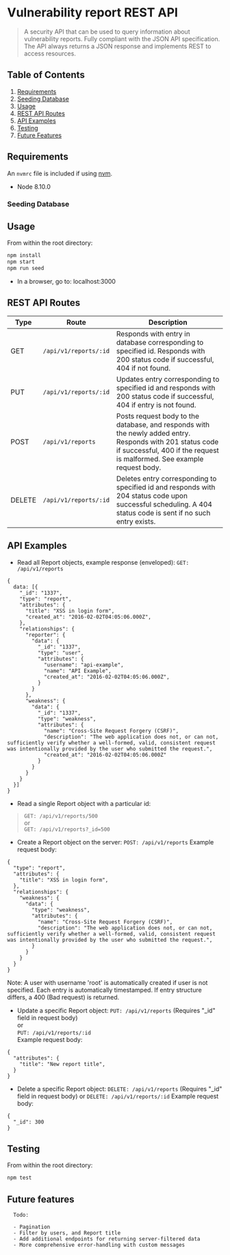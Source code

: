 # Vulnerability report REST API

> A security API that can be used to query information about vulnerability reports. Fully compliant with the JSON API specification. The API always returns a JSON response and implements REST to access resources.

## Table of Contents

1. [Requirements](#requirements)
2. [Seeding Database](#Seeding-Database)
3. [Usage](#Usage)
4. [REST API Routes](#REST-API-Routes)
5. [API Examples](#API-Examples)
6. [Testing](#Testing)
7. [Future Features](#Future-features)

## Requirements

An `nvmrc` file is included if using [nvm](https://github.com/creationix/nvm).

- Node 8.10.0

### Seeding Database

## Usage

From within the root directory:
```sh
npm install
npm start
npm run seed
```
- In a browser, go to: localhost:3000

## REST API Routes

| Type  | Route | Description |
| ------------- | ------------- |------------- |
| GET  | ```/api/v1/reports/:id```  | Responds with entry in database corresponding to specified id. Responds with 200 status code if successful, 404 if not found. |
| PUT  | ```/api/v1/reports/:id```  | Updates entry corresponding to specified id and responds with 200 status code if successful, 404 if entry is not found. |
| POST  | ```/api/v1/reports```  | Posts request body to the database, and responds with the newly added entry. Responds with 201 status code if successful, 400 if the request is malformed. See example request body. |
| DELETE  | ```/api/v1/reports/:id```  | Deletes entry corresponding to specified id and responds with 204 status code upon successful scheduling. A 404 status code is sent if no such entry exists. |

## API Examples

- Read all Report objects, example response (enveloped):
```GET: /api/v1/reports```
```
{
  data: [{
    "_id": "1337",
    "type": "report",
    "attributes": {
      "title": "XSS in login form",
      "created_at": "2016-02-02T04:05:06.000Z",
    },
    "relationships": {
      "reporter": {
        "data": {
          "_id": "1337",
          "type": "user",
          "attributes": {
            "username": "api-example",
            "name": "API Example",
            "created_at": "2016-02-02T04:05:06.000Z",
          }
        }
      },
      "weakness": {
        "data": {
          "_id": "1337",
          "type": "weakness",
          "attributes": {
            "name": "Cross-Site Request Forgery (CSRF)",
            "description": "The web application does not, or can not, sufficiently verify whether a well-formed, valid, consistent request was intentionally provided by the user who submitted the request.",
            "created_at": "2016-02-02T04:05:06.000Z"
          }
        }
      }
    }
  }]
}
  ```

- Read a single Report object with a particular id:
> ```GET: /api/v1/reports/500```  
or  
> ```GET: /api/v1/reports?_id=500```  

- Create a Report object on the server:
```POST: /api/v1/reports```
Example request body:

```
{
  "type": "report",
  "attributes": {
    "title": "XSS in login form",
  },
  "relationships": {
    "weakness": {
      "data": {
        "type": "weakness",
        "attributes": {
          "name": "Cross-Site Request Forgery (CSRF)",
          "description": "The web application does not, or can not, sufficiently verify whether a well-formed, valid, consistent request was intentionally provided by the user who submitted the request.",
        }
      }
    }
  }
}
```

Note: A user with username 'root' is automatically created if user is not specified. Each entry is automatically timestamped. If entry structure differs, a 400 (Bad request) is returned.

- Update a specific Report object:
```PUT: /api/v1/reports``` (Requires "_id" field in request body)  
or  
```PUT: /api/v1/reports/:id```  
Example request body:

```
{
  "attributes": {
    "title": "New report title",
  }
}
```
- Delete a specific Report object:
```DELETE: /api/v1/reports``` (Requires "_id" field in request body)
or 
```DELETE: /api/v1/reports/:id```
Example request body:

```
{
  "_id": 300
}
```

## Testing

From within the root directory:
```sh
npm test
```

## Future features

```
  Todo:

  - Pagination
  - Filter by users, and Report title
  - Add additional endpoints for returning server-filtered data
  - More comprehensive error-handling with custom messages
```
